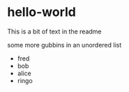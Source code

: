 # hello-world
This is a bit of text in the readme

some more gubbins in an unordered list
- fred
- bob
- alice
- ringo

